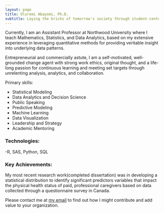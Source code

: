 ```yaml
---
layout: page
title: Oluremi Abayomi, Ph.D.
subtitle: Laying the bricks of tomorrow's society through student-centered learning and teaching.
---
```


Currently, I am an Assistant Professor at Northwood University where I teach Mathematics, Statistics, and Data Analytics, based on my extensive experience in leveraging quantitative methods for providing veritable insight into underlying data patterns. 

Entrepreneurial and commercially astute, I am a self-motivated, well-grounded change agent with strong work ethics, original thought, and a life-long passion for continuous learning and meeting set targets through unrelenting analysis, analytics, and collaboration. 

Primary skills:

- Statistical Modeling
- Data Analytics and Decision Science
- Public Speaking
- Predictive Modeling
- Machine Learning
- Data Visualization
- Leadership and Strategy 
- Academic Mentoring

### Technologies: 
-R, SAS, Python, SQL

### Key Achievements: 

My most recent research work(completed dissertation) was in developing a statistical distribution to identify significant predictors variables that impact the physical health status of paid, professional caregivers based on data collected through a questionnaire survey in Canada. 

Please contact me at [my email](https://remdaniels@yahoo.com) to find out how I might contribute and add value to your organization.

